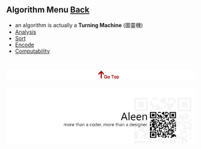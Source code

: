 ## Algorithm Menu	[Back](./../Readme.md)

- an algorithm is actually a **Turning Machine** (圖靈機) 
- [Analysis](./Analysis/Analysis.md)
- [Sort](./Sort/Sort.md)
- [Encode](./Encode/Encode.md)
- [Computability](./Computability/Computability.md)

<a href="#" style="left:200px;"><img src="./../pic/gotop.png"></a>
=====
<a href="http://aleen42.github.io/" target="_blank" ><img src="./../pic/tail.gif"></a>
